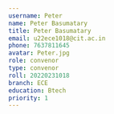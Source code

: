 ```yaml
---
username: Peter
name: Peter Basumatary
title: Peter Basumatary
email: u22ece1018@cit.ac.in
phone: 7637811645
avatar: Peter.jpg
role: convenor
type: convenor
roll: 20220231018
branch: ECE
education: Btech
priority: 1
---
```

